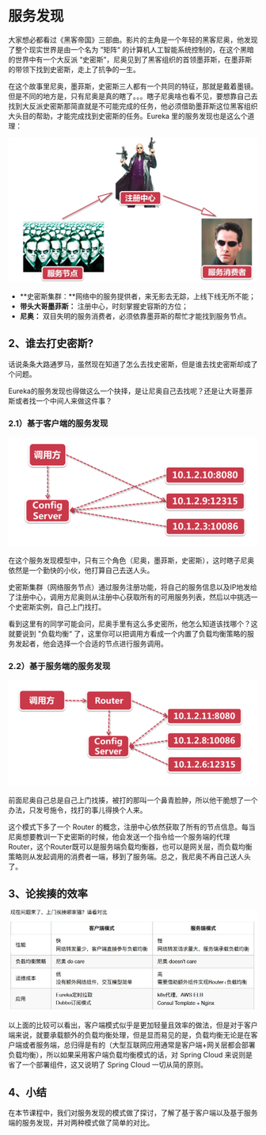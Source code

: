 # 服务发现

大家想必都看过《黑客帝国》三部曲。影片的主角是一个年轻的黑客尼奥，他发现了整个现实世界是由一个名为 ”矩阵“ 的计算机人工智能系统控制的，在这个黑暗的世界中有一个大反派 “史密斯”，尼奥见到了黑客组织的首领墨菲斯，在墨菲斯的带领下找到史密斯，走上了抗争的一生。

在这个故事里尼奥，墨菲斯，史密斯三人都有一个共同的特征，那就是戴着墨镜。但是不同的地方是，只有尼奥是真的瞎了。。。瞎子尼奥啥也看不见，要想靠自己去找到大反派史密斯那简直就是不可能完成的任务，他必须借助墨菲斯这位黑客组织大头目的帮助，才能完成找到史密斯的任务。Eureka 里的服务发现也是这么个道理：

![输入图片说明](../img/04.jpg)



- **史密斯集群：**网络中的服务提供者，来无影去无踪，上线下线无所不能；
- **带头大哥墨菲斯：** 注册中心，时刻掌握史容斯的方位；
- **尼奥：** 双目失明的服务消费者，必须依靠墨菲斯的帮忙才能找到服务节点。

## 2、谁去打史密斯?

话说条条大路通罗马，虽然现在知道了怎么去找史密斯，但是谁去找史密斯却成了个问题。

Eureka的服务发现也得做这么一个抉择，是让尼奥自己去找呢？还是让大哥墨菲斯或者找一个中间人来做这件事？

### 2.1）基于客户端的服务发现

![输入图片说明](../img/05.png)

在这个服务发现模型中，只有三个角色（尼奥，墨菲斯，史密斯），这时瞎子尼奥依然是一个勤快的小伙，他打算自己去送人头。

史密斯集群（网络服务节点）通过服务注册功能，将自己的服务信息以及IP地发给了注册中心，调用方尼奥则从注册中心获取所有的可用服务列表，然后以中挑选一个史密斯实例，自己上门找打。

看到这里有的同学可能会问，尼奥手里有这么多史密所，他怎么知道该找哪个？这就要说到 "负载均衡“ 了，这里你可以把调用方看成一个内置了负载均衡策略的服务发起者，他会选择一个合适的节点进行服务调用。

### 2.2）基于服务端的服务发现

![输入图片说明](../img/06.png)

前面尼奥自己总是自己上门找揍，被打的那叫一个鼻青脸肿，所以他干脆想了一个办法，只发号施令，找打的事儿得换个人来。

这个模式下多了一个 Router 的概念，注册中心依然获取了所有的节点信息。每当尼奥想要教训一下史密斯的时候，他会发送一个指令给一个服务端的代理Router，这个Router既可以是服务端负载均衡器，也可以是网关层，而负载均衡策略则从发起调用的消费者一端，移到了服务端。总之，我尼奥不再自己送人头了。

## 3、论挨揍的效率

![输入图片说明](../img/07.jpg)

以上面的比较可以看出，客户端模式似乎是更加轻量且效率的做法，但是对于客户端来说，就要承载额外的负载均衡处理，但是显而易见的是，负载均衡无论是在客户端或者服务端，总归得是有的（大型互联网应用通常是客户端+网关层都会部署负载均衡），所以如果采用客户端负载均衡模式的话，对 Spring CIoud 来说则是省了一个部署组件，这又说明了  Spring CIoud  一切从简的原则。

## 4、小结

在本节课程中，我们对服务发现的模式做了探讨，了解了基于客户端以及基于服务端的服务发现，并对两种模式做了简单的对比。